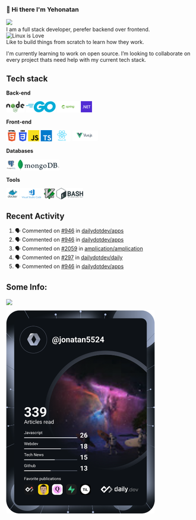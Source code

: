 ### 👋 Hi there I'm Yehonatan  
<a href="https://www.linkedin.com/in/jonatan-ezron-40055b217/"><img src="https://img.shields.io/badge/LinkedIn-0077B5?style=for-the-badge&logo=linkedin&logoColor=white" /></a>  
I am a full stack developer, perefer  backend over frontend.  
 ![Linux](https://img.shields.io/badge/Linux-FCC624?style=for-the-badge&logo=linux&logoColor=black)  is Love  
Like to build things from scratch to learn how they work.  

I'm currently learning to work on open source.
I’m looking to collaborate on every project thats need help with my current tech stack.

## Tech stack

**Back-end**

<code><img height="30" src="https://raw.githubusercontent.com/jonatan5524/jonatan5524/main/images/nodejs.png"></code>
<code><img height="30" src="https://raw.githubusercontent.com/jonatan5524/jonatan5524/main/images/go.png"></code>
<code><img height="30" src="https://raw.githubusercontent.com/jonatan5524/jonatan5524/main/images/spring.png"></code>
<code><img height="30" src="https://raw.githubusercontent.com/jonatan5524/jonatan5524/main/images/dotnet.png"></code>

**Front-end**

<code><img height="30" src="https://raw.githubusercontent.com/jonatan5524/jonatan5524/main/images/html.png"></code>
<code><img height="30" src="https://raw.githubusercontent.com/jonatan5524/jonatan5524/main/images/css3.png"></code>
<code><img height="30" src="https://raw.githubusercontent.com/jonatan5524/jonatan5524/main/images/js.png"></code>
<code><img height="30" src="https://raw.githubusercontent.com/jonatan5524/jonatan5524/main/images/ts.png"></code>
<code><img height="30" src="https://raw.githubusercontent.com/jonatan5524/jonatan5524/main/images/reactjs.png"></code>
<code><img height="30" src="https://raw.githubusercontent.com/jonatan5524/jonatan5524/main/images/vuejs.png"></code>

**Databases**

<code><img height="30" src="https://raw.githubusercontent.com/jonatan5524/jonatan5524/main/images/postgresql.png"></code>
<code><img height="30" src="https://raw.githubusercontent.com/jonatan5524/jonatan5524/main/images/mongodb.png"></code>

**Tools**

<code><img height="30" src="https://raw.githubusercontent.com/jonatan5524/jonatan5524/main/images/docker.png"></code>
<code><img height="30" src="https://raw.githubusercontent.com/jonatan5524/jonatan5524/main/images/vscode.png"></code>
<code><img height="30" src="https://raw.githubusercontent.com/jonatan5524/jonatan5524/main/images/vim.png"></code>
<code><img height="30" src="https://raw.githubusercontent.com/jonatan5524/jonatan5524/main/images/bash.png"></code>

## Recent Activity
<!--START_SECTION:activity-->
1. 🗣 Commented on [#946](https://github.com/dailydotdev/apps/issues/946) in [dailydotdev/apps](https://github.com/dailydotdev/apps)
2. 🗣 Commented on [#946](https://github.com/dailydotdev/apps/issues/946) in [dailydotdev/apps](https://github.com/dailydotdev/apps)
3. 🗣 Commented on [#2059](https://github.com/amplication/amplication/issues/2059) in [amplication/amplication](https://github.com/amplication/amplication)
4. 🗣 Commented on [#297](https://github.com/dailydotdev/daily/issues/297) in [dailydotdev/daily](https://github.com/dailydotdev/daily)
5. 🗣 Commented on [#946](https://github.com/dailydotdev/apps/issues/946) in [dailydotdev/apps](https://github.com/dailydotdev/apps)
<!--END_SECTION:activity-->

## Some Info:

<img align="center" src="https://github-readme-stats.vercel.app/api?username=jonatan5524" />

<a href="https://app.daily.dev/DailyDevTips"><img src="https://github.com/jonatan5524/jonatan5524/blob/main/devcard.svg" width="400" alt="Jonatan Ezron's Dev Card"/></a>
